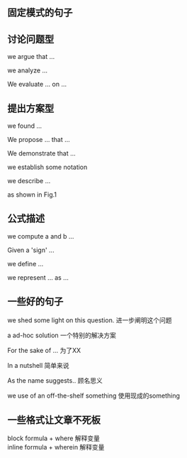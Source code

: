 ## 固定模式的句子

## 讨论问题型
we argue that ...

we analyze ...

We evaluate ... on ...

## 提出方案型
we found ...

We propose ... that ...

We demonstrate that ...

we establish some notation

we describe ...

as shown in Fig.1

## 公式描述

we compute a and b ...

Given a 'sign' ...

we define ...

we represent ... as ... 


## 一些好的句子

we shed some light on this question.  进一步阐明这个问题

a ad-hoc solution 一个特别的解决方案

For the sake of ... 为了XX

In a nutshell 简单来说

As the name suggests.. 顾名思义

we use of an off-the-shelf something 使用现成的something


## 一些格式让文章不死板
block formula + where 解释变量 <br />
inline formula + wherein 解释变量
